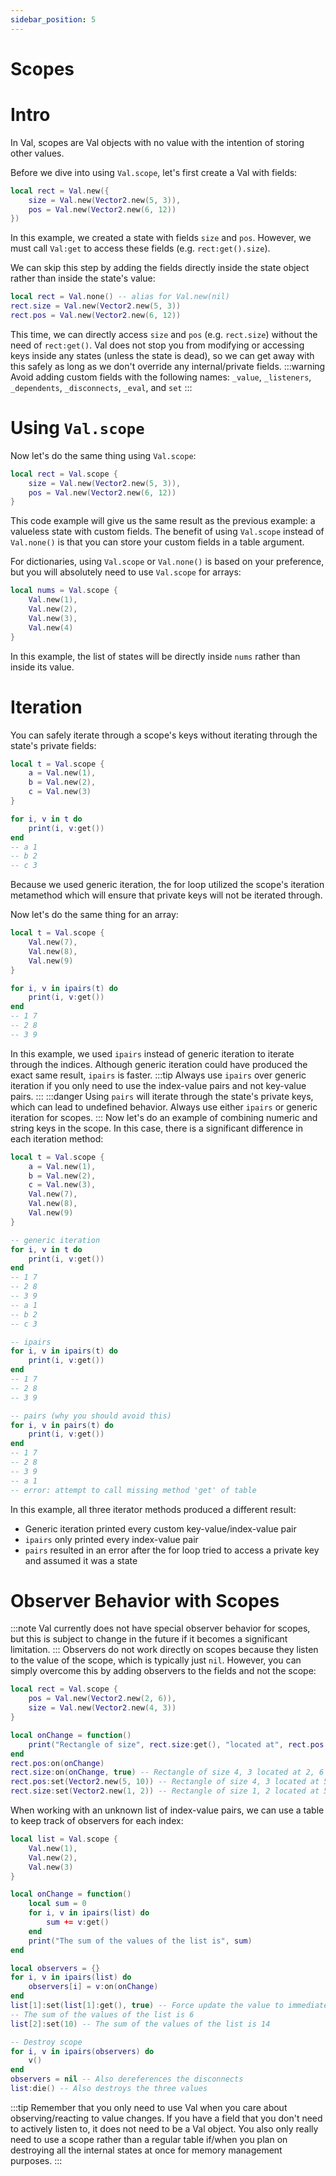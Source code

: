 ```yaml
---
sidebar_position: 5
---
```

# Scopes
# Intro
In Val, scopes are Val objects with no value with the intention of storing other values.

Before we dive into using `Val.scope`, let's first create a Val with fields:
```lua
local rect = Val.new({
	size = Val.new(Vector2.new(5, 3)),
	pos = Val.new(Vector2.new(6, 12))
})
```
In this example, we created a state with fields `size` and `pos`. However, we must call `Val:get` to access these fields (e.g. `rect:get().size`).

We can skip this step by adding the fields directly inside the state object rather than inside the state's value:
```lua
local rect = Val.none() -- alias for Val.new(nil)
rect.size = Val.new(Vector2.new(5, 3))
rect.pos = Val.new(Vector2.new(6, 12))
```
This time, we can directly access `size` and `pos` (e.g. `rect.size`) without the need of `rect:get()`. Val does not stop you from modifying or accessing keys inside any states (unless the state is dead), so we can get away with this safely as long as we don't override any internal/private fields.
:::warning
Avoid adding custom fields with the following names: `_value`, `_listeners`, `_dependents`, `_disconnects`, `_eval`, and `set`
:::
# Using `Val.scope`
Now let's do the same thing using `Val.scope`:
```lua
local rect = Val.scope {
	size = Val.new(Vector2.new(5, 3)),
	pos = Val.new(Vector2.new(6, 12))
}
```
This code example will give us the same result as the previous example: a valueless state with custom fields. The benefit of using `Val.scope` instead of `Val.none()` is that you can store your custom fields in a table argument.

For dictionaries, using `Val.scope` or `Val.none()` is based on your preference, but you will absolutely need to use `Val.scope` for arrays:
```lua
local nums = Val.scope {
	Val.new(1),
	Val.new(2),
	Val.new(3),
	Val.new(4)
}
```
In this example, the list of states will be directly inside `nums` rather than inside its value.
# Iteration
You can safely iterate through a scope's keys without iterating through the state's private fields:
```lua
local t = Val.scope {
	a = Val.new(1),
	b = Val.new(2),
	c = Val.new(3)
}

for i, v in t do
	print(i, v:get())
end
-- a 1
-- b 2
-- c 3
```
Because we used generic iteration, the for loop utilized the scope's iteration metamethod which will ensure that private keys will not be iterated through.

Now let's do the same thing for an array:
```lua
local t = Val.scope {
	Val.new(7),
	Val.new(8),
	Val.new(9)
}

for i, v in ipairs(t) do
	print(i, v:get())
end
-- 1 7
-- 2 8
-- 3 9
```
In this example, we used `ipairs` instead of generic iteration to iterate through the indices. Although generic iteration could have produced the exact same result, `ipairs` is faster.
:::tip
Always use `ipairs` over generic iteration if you only need to use the index-value pairs and not key-value pairs.
:::
:::danger
Using `pairs` will iterate through the state's private keys, which can lead to undefined behavior. Always use either `ipairs` or generic iteration for scopes.
:::
Now let's do an example of combining numeric and string keys in the scope. In this case, there is a significant difference in each iteration method:
```lua
local t = Val.scope {
	a = Val.new(1),
	b = Val.new(2),
	c = Val.new(3),
	Val.new(7),
	Val.new(8),
	Val.new(9)
}

-- generic iteration
for i, v in t do
	print(i, v:get())
end
-- 1 7
-- 2 8
-- 3 9
-- a 1
-- b 2
-- c 3

-- ipairs
for i, v in ipairs(t) do
	print(i, v:get())
end
-- 1 7
-- 2 8
-- 3 9

-- pairs (why you should avoid this)
for i, v in pairs(t) do
	print(i, v:get())
end
-- 1 7
-- 2 8
-- 3 9
-- a 1
-- error: attempt to call missing method 'get' of table
```
In this example, all three iterator methods produced a different result:
- Generic iteration printed every custom key-value/index-value pair
- `ipairs` only printed every index-value pair
- `pairs` resulted in an error after the for loop tried to access a private key and assumed it was a state
# Observer Behavior with Scopes
:::note
Val currently does not have special observer behavior for scopes, but this is subject to change in the future if it becomes a significant limitation.
:::
Observers do not work directly on scopes because they listen to the value of the scope, which is typically just `nil`.
However, you can simply overcome this by adding observers to the fields and not the scope:
```lua
local rect = Val.scope {
	pos = Val.new(Vector2.new(2, 6)),
	size = Val.new(Vector2.new(4, 3))
}

local onChange = function()
	print("Rectangle of size", rect.size:get(), "located at", rect.pos:get())
end
rect.pos:on(onChange)
rect.size:on(onChange, true) -- Rectangle of size 4, 3 located at 2, 6
rect.pos:set(Vector2.new(5, 10)) -- Rectangle of size 4, 3 located at 5, 10
rect.size:set(Vector2.new(1, 2)) -- Rectangle of size 1, 2 located at 5, 10
```
When working with an unknown list of index-value pairs, we can use a table to keep track of observers for each index:
```lua
local list = Val.scope {
	Val.new(1),
	Val.new(2),
	Val.new(3)
}

local onChange = function()
	local sum = 0
	for i, v in ipairs(list) do
		sum += v:get()
	end
	print("The sum of the values of the list is", sum)
end

local observers = {}
for i, v in ipairs(list) do
	observers[i] = v:on(onChange)
end
list[1]:set(list[1]:get(), true) -- Force update the value to immediately call the observer once
-- The sum of the values of the list is 6
list[2]:set(10) -- The sum of the values of the list is 14

-- Destroy scope
for i, v in ipairs(observers) do
	v()
end
observers = nil -- Also dereferences the disconnects
list:die() -- Also destroys the three values
```
:::tip
Remember that you only need to use Val when you care about observing/reacting to value changes. If you have a field that you don't need to actively listen to, it does not need to be a Val object. You also only really need to use a scope rather than a regular table if/when you plan on destroying all the internal states at once for memory management purposes.
:::